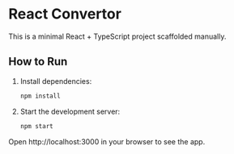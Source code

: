# React Convertor

This is a minimal React + TypeScript project scaffolded manually.

## How to Run

1. Install dependencies:
   ```sh
   npm install
   ```
2. Start the development server:
   ```sh
   npm start
   ```

Open http://localhost:3000 in your browser to see the app.
